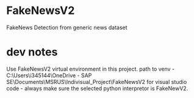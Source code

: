 # FakeNewsV2
FakeNews Detection from generic news dataset

# dev notes
Use FakeNewsV2 virtual environment in this project.
path to venv -C:\Users\i345144\OneDrive - SAP SE\Documents\MSRUS\Indivisual_Project\FakeNewsV2
for visual studio code - always make sure the selected python interpretor is FakeNewV2.
